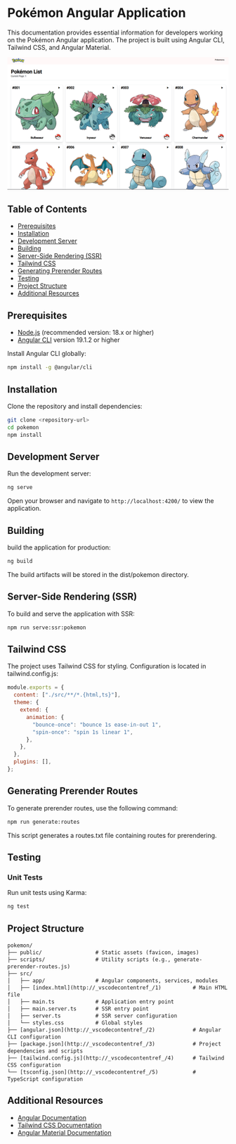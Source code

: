 # Pokémon Angular Application

This documentation provides essential information for developers working on the Pokémon Angular application. The project is built using Angular CLI, Tailwind CSS, and Angular Material.

![alt text](image.png)

## Table of Contents

- [Prerequisites](#prerequisites)
- [Installation](#installation)
- [Development Server](#development-server)
- [Building](#building)
- [Server-Side Rendering (SSR)](#server-side-rendering-ssr)
- [Tailwind CSS](#tailwind-css)
- [Generating Prerender Routes](#generating-prerender-routes)
- [Testing](#testing)
- [Project Structure](#project-structure)
- [Additional Resources](#additional-resources)

## Prerequisites

- [Node.js](https://nodejs.org/) (recommended version: 18.x or higher)
- [Angular CLI](https://angular.dev/tools/cli) version 19.1.2 or higher

Install Angular CLI globally:

```bash
npm install -g @angular/cli

```

## Installation

Clone the repository and install dependencies:

```bash
git clone <repository-url>
cd pokemon
npm install
```

## Development Server

Run the development server:

```bash
ng serve
```

Open your browser and navigate to `http://localhost:4200/` to view the application.

## Building

build the application for production:

```bash
ng build
```

The build artifacts will be stored in the dist/pokemon directory.

## Server-Side Rendering (SSR)

To build and serve the application with SSR:

```bash
npm run serve:ssr:pokemon
```

## Tailwind CSS

The project uses Tailwind CSS for styling. Configuration is located in tailwind.config.js:

```javascript
module.exports = {
  content: ["./src/**/*.{html,ts}"],
  theme: {
    extend: {
      animation: {
        "bounce-once": "bounce 1s ease-in-out 1",
        "spin-once": "spin 1s linear 1",
      },
    },
  },
  plugins: [],
};
```

## Generating Prerender Routes

To generate prerender routes, use the following command:

```bash
npm run generate:routes
```

This script generates a routes.txt file containing routes for prerendering.

## Testing

### Unit Tests

Run unit tests using Karma:

```bash
ng test
```

## Project Structure

```
pokemon/
├── public/                 # Static assets (favicon, images)
├── scripts/                # Utility scripts (e.g., generate-prerender-routes.js)
├── src/
│   ├── app/                # Angular components, services, modules
│   ├── [index.html](http://_vscodecontentref_/1)          # Main HTML file
│   ├── main.ts             # Application entry point
│   ├── main.server.ts      # SSR entry point
│   ├── server.ts           # SSR server configuration
│   └── styles.css          # Global styles
├── [angular.json](http://_vscodecontentref_/2)            # Angular CLI configuration
├── [package.json](http://_vscodecontentref_/3)            # Project dependencies and scripts
├── [tailwind.config.js](http://_vscodecontentref_/4)      # Tailwind CSS configuration
└── [tsconfig.json](http://_vscodecontentref_/5)           # TypeScript configuration
```

## Additional Resources

- [Angular Documentation](https://angular.io/docs)
- [Tailwind CSS Documentation](https://tailwindcss.com/docs)
- [Angular Material Documentation](https://material.angular.io/)

